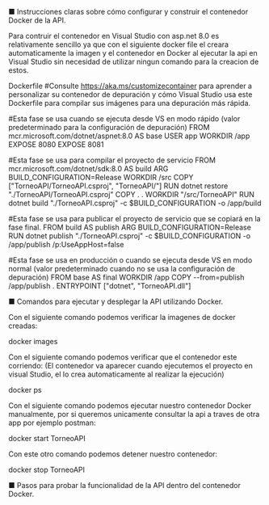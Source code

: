 ■ Instrucciones claras sobre cómo configurar y construir el 
contenedor Docker de la API.

Para contruir el contenedor en Visual Studio con asp.net 8.0 es relativamente sencillo ya que con el siguiente docker file el creara 
automaticamente la imagen y el contenedor en Docker al ejecutar la api en Visual Studio sin necesidad de utilizar ningun comando para la creacion de estos.

Dockerfile
#Consulte https://aka.ms/customizecontainer para aprender a personalizar su contenedor de depuración y cómo Visual Studio usa este Dockerfile para compilar sus imágenes para una depuración más rápida.

#Esta fase se usa cuando se ejecuta desde VS en modo rápido (valor predeterminado para la configuración de depuración)
FROM mcr.microsoft.com/dotnet/aspnet:8.0 AS base
USER app
WORKDIR /app
EXPOSE 8080
EXPOSE 8081


#Esta fase se usa para compilar el proyecto de servicio
FROM mcr.microsoft.com/dotnet/sdk:8.0 AS build
ARG BUILD_CONFIGURATION=Release
WORKDIR /src
COPY ["TorneoAPI/TorneoAPI.csproj", "TorneoAPI/"]
RUN dotnet restore "./TorneoAPI/TorneoAPI.csproj"
COPY . .
WORKDIR "/src/TorneoAPI"
RUN dotnet build "./TorneoAPI.csproj" -c $BUILD_CONFIGURATION -o /app/build

#Esta fase se usa para publicar el proyecto de servicio que se copiará en la fase final.
FROM build AS publish
ARG BUILD_CONFIGURATION=Release
RUN dotnet publish "./TorneoAPI.csproj" -c $BUILD_CONFIGURATION -o /app/publish /p:UseAppHost=false

#Esta fase se usa en producción o cuando se ejecuta desde VS en modo normal (valor predeterminado cuando no se usa la configuración de depuración)
FROM base AS final
WORKDIR /app
COPY --from=publish /app/publish .
ENTRYPOINT ["dotnet", "TorneoAPI.dll"]

■ Comandos para ejecutar y desplegar la API utilizando Docker.

Con el siguiente comando podemos verificar la imagenes de docker creadas:

docker images

Con el siguiente comando podemos verificar que el contenedor este corriendo:
(El contenedor va aparecer cuando ejecutemos el proyecto en visual Studio, el lo crea automaticamente al realizar la ejecución)

docker ps

Con el siguiente comando podemos ejecutar nuestro contenedor Docker manualmente, por si queremos unicamente consultar la api a traves de otra app por ejemplo postman:

docker start TorneoAPI

Con este otro comando podemos detener nuestro contenedor:

docker stop TorneoAPI

■ Pasos para probar la funcionalidad de la API dentro del contenedor 
Docker.
